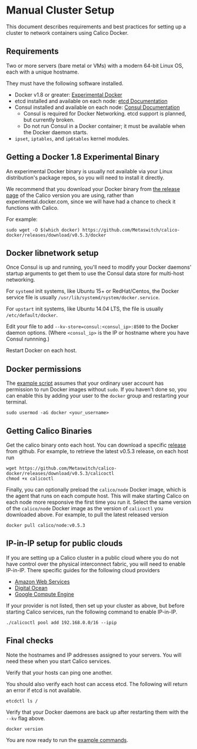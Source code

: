 # Manual Cluster Setup

This document describes requirements and best practices for setting up a cluster to network containers using Calico Docker.

## Requirements

Two or more servers (bare metal or VMs) with a modern 64-bit Linux OS, each with a unique hostname.

They must have the following software installed.
 * Docker v1.8 or greater: [Experimental Docker](https://experimental.docker.com)
 * etcd installed and available on each node: [etcd Documentation](https://coreos.com/etcd/docs/latest/)
 * Consul installed and available on each node: [Consul Documentation](https://www.consul.io/docs/index.html)
   * Consul is required for Docker Networking.  etcd support is planned, but currently broken.
   * Do not run Consul in a Docker container; it must be available when the Docker daemon starts.
 * `ipset`, `iptables`, and `ip6tables` kernel modules.

## Getting a Docker 1.8 Experimental Binary

An experimental Docker binary is usually not available via your Linux distribution's package repos, so you will need to install it directly.

We recommend that you download your Docker binary from [the release page](https://github.com/Metaswitch/calico-docker/releases) of the Calico version you are using, rather than experimental.docker.com, since we will have had a chance to check it functions with Calico.

For example: 

    sudo wget -O $(which docker) https://github.com/Metaswitch/calico-docker/releases/download/v0.5.3/docker

## Docker libnetwork setup

Once Consul is up and running, you'll need to modify your Docker daemons' startup arguments to get them to use the Consul data store for multi-host networking.

For `systemd` init systems, like Ubuntu 15+ or RedHat/Centos, the Docker service file is usually `/usr/lib/systemd/system/docker.service`.

For `upstart` init systems, like Ubuntu 14.04 LTS, the file is usually `/etc/default/docker`.

Edit your file to add `--kv-store=consul:<consul_ip>:8500` to the Docker daemon options.  (Where `<consul_ip>` is the IP or hostname where you have Consul runnning.)

Restart Docker on each host.

## Docker permissions

The [example script][example-commands] assumes that your ordinary user account has permission to run Docker images without `sudo`.  If you haven't done so, you can enable this by adding your user to the `docker` group and restarting your terminal.

    sudo usermod -aG docker <your_username>

## Getting Calico Binaries

Get the calico binary onto each host.  You can download a specific [release](https://github.com/Metaswitch/calico-docker/releases/) from github.  For example, to retrieve the latest v0.5.3 release, on each host run

	wget https://github.com/Metaswitch/calico-docker/releases/download/v0.5.3/calicoctl
	chmod +x calicoctl

Finally, you can optionally preload the `calico/node` Docker image, which is the agent that runs on each compute host.  This will make starting Calico on each node more responsive the first time you run it.  Select the same version of the `calico/node` Docker image as the version of `calicoctl` you downloaded above.  For example, to pull the latest released version

    docker pull calico/node:v0.5.3
    
## IP-in-IP setup for public clouds
If you are setting up a Calico cluster in a public cloud where you do not have control over the physical interconnect fabric, you will need to enable IP-in-IP.  There specific guides for the following cloud providers

  * [Amazon Web Services](AWS.md)
  * [Digital Ocean](DigitalOcean.md)
  * [Google Compute Engine](GCE.md)

If your provider is not listed, then set up your cluster as above, but before starting Calico services, run the following command to enable IP-in-IP.

    ./calicoctl pool add 192.168.0.0/16 --ipip

## Final checks

Note the hostnames and IP addresses assigned to your servers.  You will need these when you start Calico services.

Verify that your hosts can ping one another.

You should also verify each host can access etcd.  The following will return an error if etcd is not available.

    etcdctl ls /
    
Verify that your Docker daemons are back up after restarting them with the `--kv` flag above.

    docker version

You are now ready to run the [example commands][example-commands].

[example-commands]: ./GettingStarted.md#calico-services

